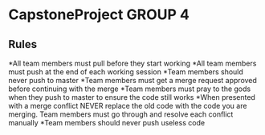 # CapstoneProject GROUP 4

## Rules
*All team members must pull before they start working
*All team members must push at the end of each working session
*Team members should never push to master
*Team members must get a merge request approved before continuing with the merge
*Team members must pray to the gods when they push to master to ensure the code still works
*When presented with a merge conflict NEVER replace the old code with the code you are merging. Team members must go through and resolve each conflict manually
*Team members should never push useless code
